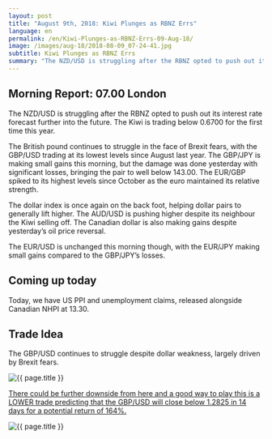 ```yaml
---
layout: post
title: "August 9th, 2018: Kiwi Plunges as RBNZ Errs"
language: en
permalink: /en/Kiwi-Plunges-as-RBNZ-Errs-09-Aug-18/
image: /images/aug-18/2018-08-09_07-24-41.jpg
subtitle: Kiwi Plunges as RBNZ Errs
summary: "The NZD/USD is struggling after the RBNZ opted to push out its interest rate forecast further into the future. The Kiwi is trading below 0.6700 for the first time this year"
---
```

## Morning Report: 07.00 London

The NZD/USD is struggling after the RBNZ opted to push out its interest rate forecast further into the future. The Kiwi is trading below 0.6700 for the first time this year. 

The British pound continues to struggle in the face of Brexit fears, with the GBP/USD trading at its lowest levels since August last year. The GBP/JPY is making small gains this morning, but the damage was done yesterday with significant losses, bringing the pair to well below 143.00. The EUR/GBP spiked to its highest levels since October as the euro maintained its relative strength. 

The dollar index is once again on the back foot, helping dollar pairs to generally lift higher. The AUD/USD is pushing higher despite its neighbour the Kiwi selling off. The Canadian dollar is also making gains despite yesterday’s oil price reversal. 

The EUR/USD is unchanged this morning though, with the EUR/JPY making small gains compared to the GBP/JPY’s losses. 

## Coming up today

Today, we have US PPI and unemployment claims, released alongside Canadian NHPI at 13.30. 

## Trade Idea

The GBP/USD continues to struggle despite dollar weakness, largely driven by Brexit fears.

<img class="post-image" src="{{ site.url }}/images/aug-18/2018-08-09_07-24-41.jpg" alt="{{ page.title }}" title="{{ page.title }}">

<a href="%LINK%%?currency=GBP&market=forex&underlying=frxGBPUSD&formname=higherlower&duration_amount=14&duration_units=d&amount=10&amount_type=stake&expiry_type=duration&barrier=1.2825" target="_blank">There could be further downside from here and a good way to play this is a LOWER trade predicting that the GBP/USD will close below 1.2825 in 14 days for a potential return of 164%.</a>

<img class="post-image" src="{{ site.url }}/images/aug-18/2018-08-09_07-28-42.jpg" alt="{{ page.title }}" title="{{ page.title }}">
